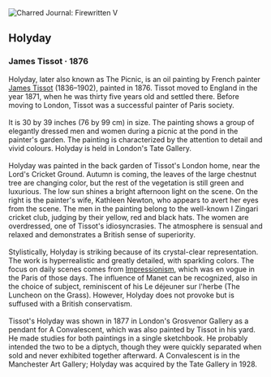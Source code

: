 <div class="artwork-of-the-day">
  <div class="container">
    <div class="img-wrapper">
      <img
        src="https://uploads5.wikiart.org/images/james-tissot/holyday-1876.jpg!Large.jpg"
        alt="Charred Journal: Firewritten V" />
    </div>
    <div class="artwork-detail">
      <div class="artwork-origin"> 
        <h2 class="artwork-name">Holyday</h2>
        <h3 class="artist">
          James Tissot
                    ·  1876
        </h3>
      </div>
      <p class="description">
        <span class="artwork-description-text ng-binding" ng-bind-html="viewModel.ArtworkOfTheDay.Description | unsafe">Holyday, later also known as The Picnic, is an oil painting by French painter <a target="_blank" href="/en/james-tissot">James Tissot</a> (1836–1902), painted in 1876. Tissot moved to England in the year 1871, when he was thirty five years old and settled there. Before moving to London, Tissot was a successful painter of Paris society.
<br>
<br>It is 30 by 39 inches (76 by 99&nbsp;cm) in size. The painting shows a group of elegantly dressed men and women during a picnic at the pond in the painter's garden. The painting is characterized by the attention to detail and vivid colours. Holyday is held in London's Tate Gallery.
<br>
<br>Holyday was painted in the back garden of Tissot's London home, near the Lord's Cricket Ground. Autumn is coming, the leaves of the large chestnut tree are changing color, but the rest of the vegetation is still green and luxurious. The low sun shines a bright afternoon light on the scene. On the right is the painter's wife, Kathleen Newton, who appears to avert her eyes from the scene. The men in the painting belong to the well-known I Zingari cricket club, judging by their yellow, red and black hats. The women are overdressed, one of Tissot's idiosyncrasies. The atmosphere is sensual and relaxed and demonstrates a British sense of superiority.
<br>
<br>Stylistically, Holyday is striking because of its crystal-clear representation. The work is hyperrealistic and greatly detailed, with sparkling colors. The focus on daily scenes comes from <a target="_blank" href="/en/artists-by-art-movement/impressionism">Impressionism</a>, which was en vogue in the Paris of those days. The influence of Manet can be recognized, also in the choice of subject, reminiscent of his Le déjeuner sur l'herbe (The Luncheon on the Grass). However, Holyday does not provoke but is suffused with a British conservatism.
<br>
<br>Tissot's Holyday was shown in 1877 in London's Grosvenor Gallery as a pendant for A Convalescent, which was also painted by Tissot in his yard. He made studies for both paintings in a single sketchbook. He probably intended the two to be a diptych, though they were quickly separated when sold and never exhibited together afterward. A Convalescent is in the Manchester Art Gallery; Holyday was acquired by the Tate Gallery in 1928.</span>
                        <div class="text-shadow-container" ng-show="showShadow" style=""></div>
      </p>
    </div>
  </div>

</div>

